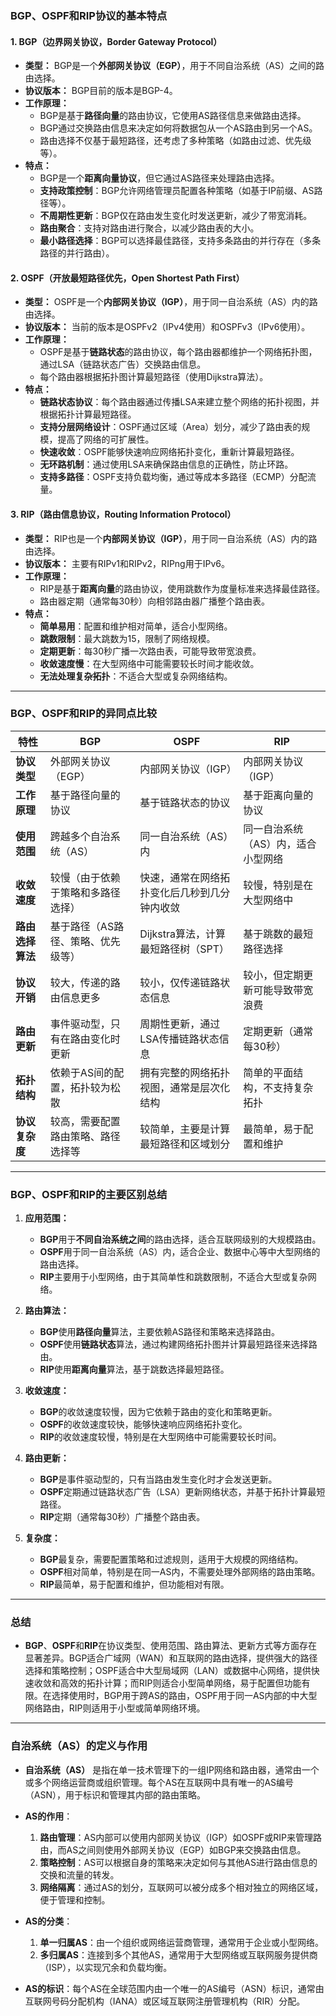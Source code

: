 ### **BGP、OSPF和RIP协议的基本特点**

#### **1. BGP（边界网关协议，Border Gateway Protocol）**

- **类型：** BGP是一个**外部网关协议（EGP）**，用于不同自治系统（AS）之间的路由选择。
- **协议版本：** BGP目前的版本是BGP-4。
- **工作原理：** 
  - BGP是基于**路径向量**的路由协议，它使用AS路径信息来做路由选择。
  - BGP通过交换路由信息来决定如何将数据包从一个AS路由到另一个AS。
  - 路由选择不仅基于最短路径，还考虑了多种策略（如路由过滤、优先级等）。
- **特点：**
  - BGP是一个**距离向量协议**，但它通过AS路径来处理路由选择。
  - **支持政策控制**：BGP允许网络管理员配置各种策略（如基于IP前缀、AS路径等）。
  - **不周期性更新**：BGP仅在路由发生变化时发送更新，减少了带宽消耗。
  - **路由聚合**：支持对路由进行聚合，以减少路由表的大小。
  - **最小路径选择**：BGP可以选择最佳路径，支持多条路由的并行存在（多条路径的并行路由）。

#### **2. OSPF（开放最短路径优先，Open Shortest Path First）**

- **类型：** OSPF是一个**内部网关协议（IGP）**，用于同一自治系统（AS）内的路由选择。
- **协议版本：** 当前的版本是OSPFv2（IPv4使用）和OSPFv3（IPv6使用）。
- **工作原理：**
  - OSPF是基于**链路状态**的路由协议，每个路由器都维护一个网络拓扑图，通过LSA（链路状态广告）交换路由信息。
  - 每个路由器根据拓扑图计算最短路径（使用Dijkstra算法）。
- **特点：**
  - **链路状态协议**：每个路由器通过传播LSA来建立整个网络的拓扑视图，并根据拓扑计算最短路径。
  - **支持分层网络设计**：OSPF通过区域（Area）划分，减少了路由表的规模，提高了网络的可扩展性。
  - **快速收敛**：OSPF能够快速响应网络拓扑变化，重新计算最短路径。
  - **无环路机制**：通过使用LSA来确保路由信息的正确性，防止环路。
  - **支持多路径**：OSPF支持负载均衡，通过等成本多路径（ECMP）分配流量。

#### **3. RIP（路由信息协议，Routing Information Protocol）**

- **类型：** RIP也是一个**内部网关协议（IGP）**，用于同一自治系统（AS）内的路由选择。
- **协议版本：** 主要有RIPv1和RIPv2，RIPng用于IPv6。
- **工作原理：**
  - RIP是基于**距离向量**的路由协议，使用跳数作为度量标准来选择最佳路径。
  - 路由器定期（通常每30秒）向相邻路由器广播整个路由表。
- **特点：**
  - **简单易用**：配置和维护相对简单，适合小型网络。
  - **跳数限制**：最大跳数为15，限制了网络规模。
  - **定期更新**：每30秒广播一次路由表，可能导致带宽浪费。
  - **收敛速度慢**：在大型网络中可能需要较长时间才能收敛。
  - **无法处理复杂拓扑**：不适合大型或复杂网络结构。

---

### **BGP、OSPF和RIP的异同点比较**

| **特性**                  | **BGP**                               | **OSPF**                              | **RIP**                                |
|---------------------------|---------------------------------------|---------------------------------------|----------------------------------------|
| **协议类型**              | 外部网关协议（EGP）                   | 内部网关协议（IGP）                   | 内部网关协议（IGP）                    |
| **工作原理**              | 基于路径向量的协议                   | 基于链路状态的协议                   | 基于距离向量的协议                     |
| **使用范围**              | 跨越多个自治系统（AS）               | 同一自治系统（AS）内                 | 同一自治系统（AS）内，适合小型网络     |
| **收敛速度**              | 较慢（由于依赖于策略和多路径选择）   | 快速，通常在网络拓扑变化后几秒到几分钟内收敛 | 较慢，特别是在大型网络中               |
| **路由选择算法**          | 基于路径（AS路径、策略、优先级等）   | Dijkstra算法，计算最短路径树（SPT） | 基于跳数的最短路径选择                 |
| **协议开销**              | 较大，传递的路由信息更多             | 较小，仅传递链路状态信息             | 较小，但定期更新可能导致带宽浪费       |
| **路由更新**              | 事件驱动型，只有在路由变化时更新     | 周期性更新，通过LSA传播链路状态信息 | 定期更新（通常每30秒）                 |
| **拓扑结构**              | 依赖于AS间的配置，拓扑较为松散       | 拥有完整的网络拓扑视图，通常是层次化结构 | 简单的平面结构，不支持复杂拓扑         |
| **协议复杂度**            | 较高，需要配置路由策略、路径选择等   | 较简单，主要是计算最短路径和区域划分 | 最简单，易于配置和维护                 |

---

### **BGP、OSPF和RIP的主要区别总结**

1. **应用范围：**
   - **BGP**用于**不同自治系统之间**的路由选择，适合互联网级别的大规模路由。
   - **OSPF**用于同一自治系统（AS）内，适合企业、数据中心等中大型网络的路由选择。
   - **RIP**主要用于小型网络，由于其简单性和跳数限制，不适合大型或复杂网络。

2. **路由算法：**
   - **BGP**使用**路径向量**算法，主要依赖AS路径和策略来选择路由。
   - **OSPF**使用**链路状态**算法，通过构建网络拓扑图并计算最短路径来选择路由。
   - **RIP**使用**距离向量**算法，基于跳数选择最短路径。

3. **收敛速度：**
   - **BGP**的收敛速度较慢，因为它依赖于路由的变化和策略更新。
   - **OSPF**的收敛速度较快，能够快速响应网络拓扑变化。
   - **RIP**的收敛速度较慢，特别是在大型网络中可能需要较长时间。

4. **路由更新：**
   - **BGP**是事件驱动型的，只有当路由发生变化时才会发送更新。
   - **OSPF**定期通过链路状态广告（LSA）更新网络状态，并基于拓扑计算最短路径。
   - **RIP**定期（通常每30秒）广播整个路由表。

5. **复杂度：**
   - **BGP**最复杂，需要配置策略和过滤规则，适用于大规模的网络结构。
   - **OSPF**相对简单，特别是在同一AS内，不需要处理外部网络的路由策略。
   - **RIP**最简单，易于配置和维护，但功能相对有限。

---

### **总结**

- **BGP**、**OSPF**和**RIP**在协议类型、使用范围、路由算法、更新方式等方面存在显著差异。BGP适合广域网（WAN）和互联网的路由选择，提供强大的路径选择和策略控制；OSPF适合中大型局域网（LAN）或数据中心网络，提供快速收敛和高效的拓扑计算；而RIP则适合小型简单网络，易于配置但功能有限。在选择使用时，BGP用于跨AS的路由，OSPF用于同一AS内部的中大型网络路由，RIP则适用于小型或简单网络环境。

---
### **自治系统（AS）的定义与作用**

- **自治系统（AS）** 是指在单一技术管理下的一组IP网络和路由器，通常由一个或多个网络运营商或组织管理。每个AS在互联网中具有唯一的AS编号（ASN），用于标识和管理其内部的路由策略。

- **AS的作用**：
  1. **路由管理**：AS内部可以使用内部网关协议（IGP）如OSPF或RIP来管理路由，而AS之间则使用外部网关协议（EGP）如BGP来交换路由信息。
  2. **策略控制**：AS可以根据自身的策略来决定如何与其他AS进行路由信息的交换和流量的转发。
  3. **网络隔离**：通过AS的划分，互联网可以被分成多个相对独立的网络区域，便于管理和控制。

- **AS的分类**：
  1. **单一归属AS**：由一个组织或网络运营商管理，通常用于企业或小型网络。
  2. **多归属AS**：连接到多个其他AS，通常用于大型网络或互联网服务提供商（ISP），以实现冗余和负载均衡。

- **AS的标识**：每个AS在全球范围内由一个唯一的AS编号（ASN）标识，通常由互联网号码分配机构（IANA）或区域互联网注册管理机构（RIR）分配。

